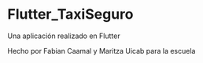 # Flutter_TaxiSeguro
Una aplicación realizado en Flutter

Hecho por Fabian Caamal y Maritza Uicab para la escuela
